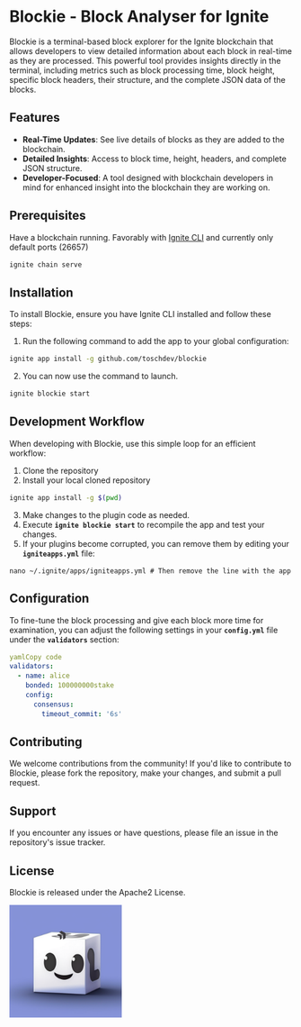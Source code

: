 # **Blockie - Block Analyser for Ignite**

Blockie is a terminal-based block explorer for the Ignite blockchain that allows developers to view detailed information about each block in real-time as they are processed. This powerful tool provides insights directly in the terminal, including metrics such as block processing time, block height, specific block headers, their structure, and the complete JSON data of the blocks.

## **Features**

- **Real-Time Updates**: See live details of blocks as they are added to the blockchain.
- **Detailed Insights**: Access to block time, height, headers, and complete JSON structure.
- **Developer-Focused**: A tool designed with blockchain developers in mind for enhanced insight into the blockchain they are working on.

## Prerequisites

Have a blockchain running. Favorably with [Ignite CLI](https://github.com/ignite/cli) and currently only default ports (26657)

```bash
ignite chain serve
```

## **Installation**

To install Blockie, ensure you have Ignite CLI installed and follow these steps:

1. Run the following command to add the app to your global configuration:

```bash
ignite app install -g github.com/toschdev/blockie
```

2. You can now use the command to launch.

```bash
ignite blockie start
```

## **Development Workflow**

When developing with Blockie, use this simple loop for an efficient workflow:

1. Clone the repository
2. Install your local cloned repository
```bash
ignite app install -g $(pwd)
```
3. Make changes to the plugin code as needed.
4. Execute **`ignite blockie start`** to recompile the app and test your changes.
5. If your plugins become corrupted, you can remove them by editing your **`igniteapps.yml`** file:

```
nano ~/.ignite/apps/igniteapps.yml # Then remove the line with the app
```

## **Configuration**

To fine-tune the block processing and give each block more time for examination, you can adjust the following settings in your **`config.yml`** file under the **`validators`** section:

```yaml
yamlCopy code
validators:
  - name: alice
    bonded: 100000000stake
    config:
      consensus:
        timeout_commit: '6s'

```

## **Contributing**

We welcome contributions from the community! If you'd like to contribute to Blockie, please fork the repository, make your changes, and submit a pull request.

## **Support**

If you encounter any issues or have questions, please file an issue in the repository's issue tracker.

## **License**

Blockie is released under the Apache2 License.

<img src="cubie_ignite.png" alt="Blockie" width="200"/>